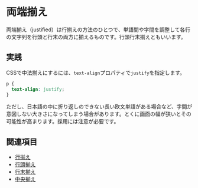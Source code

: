 # 両端揃え

両端揃え（justified）は行揃えの方法のひとつで、単語間や字間を調整して各行の文字列を行頭と行末の両方に揃えるものです。行頭行末揃えともいいます。

## 実践

CSSで中法揃えにするには、`text-align`プロパティで`justify`を指定します。

```css
p {
  text-align: justify;
}
```

ただし、日本語の中に折り返しのできない長い欧文単語がある場合など、字間が意図しない大きさになってしまう場合があります。とくに画面の幅が狭いとその可能性が高まります。採用には注意が必要です。

## 関連項目

- [行揃え](./text-alignment.md)
- [行頭揃え](./flush-left.md)
- [行末揃え](./flush-right.md)
- [中央揃え](./centered.md)
